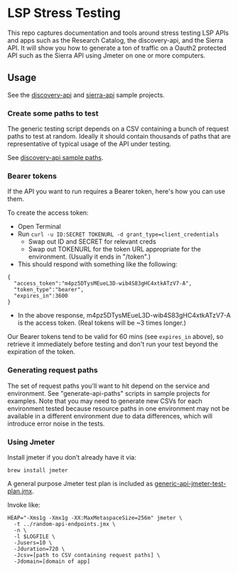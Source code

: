 # LSP Stress Testing

This repo captures documentation and tools around stress testing LSP APIs and apps such as the Research Catalog, the discovery-api, and the Sierra API. It will show you how to generate a ton of traffic on a Oauth2 protected API such as the Sierra API using Jmeter on one or more computers.

## Usage

See the [discovery-api](./discovery-api) and [sierra-api](./sierra-api) sample projects.

### Create some paths to test

The generic testing script depends on a CSV containing a bunch of request paths to test at random. Ideally it should contain thousands of paths that are representative of typical usage of the API under testing.

See [discovery-api sample paths](./disocvery-api/sample-paths.csv).

### Bearer tokens

If the API you want to run requires a Bearer token, here's how you can use them.

To create the access token:

 - Open Terminal
 - Run `curl -u ID:SECRET TOKENURL -d grant_type=client_credentials`
   - Swap out ID and SECRET for relevant creds
   - Swap out TOKENURL for the token URL appropriate for the environment. (Usually it ends in "/token".)
 - This should respond with something like the following:

```
{
  "access_token":"m4pz5DTysMEueL3D-wib4S83gHC4xtkATzV7-A",
  "token_type":"bearer",
  "expires_in":3600
}
```

 - In the above response, m4pz5DTysMEueL3D-wib4S83gHC4xtkATzV7-A is the access token. (Real tokens will be ~3 times longer.)

Our Bearer tokens tend to be valid for 60 mins (see `expires_in` above), so retrieve it immediately before testing and don't run your test beyond the expiration of the token.

### Generating request paths

The set of request paths you'll want to hit depend on the service and environment. See "generate-api-paths" scripts in sample projects for examples. Note that you may need to generate new CSVs for each environment tested because resource paths in one environment may not be available in a different environment due to data differences, which will introduce error noise in the tests.

### Using Jmeter

Install jmeter if you don’t already have it via:

`brew install jmeter`

A general purpose Jmeter test plan is included as [generic-api-jmeter-test-plan.jmx](./generic-api-jmeter-test-plan.jmx).

Invoke like:

```
HEAP="-Xms1g -Xmx1g -XX:MaxMetaspaceSize=256m" jmeter \
  -t ../random-api-endpoints.jmx \
  -n \
  -l $LOGFILE \
  -Jusers=10 \
  -Jduration=720 \
  -Jcsv=[path to CSV containing request paths] \
  -Jdomain=[domain of app]
```
